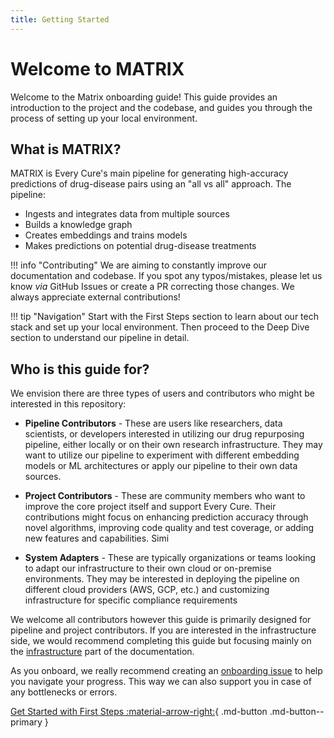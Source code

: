 ```yaml
---
title: Getting Started
---
```


# Welcome to MATRIX

Welcome to the Matrix onboarding guide! This guide provides an introduction to the project and the codebase, and guides you through the process of setting up your local environment.

## What is MATRIX?

MATRIX is Every Cure's main pipeline for generating high-accuracy predictions of drug-disease pairs using an "all vs all" approach. The pipeline:

- Ingests and integrates data from multiple sources
- Builds a knowledge graph
- Creates embeddings and trains models
- Makes predictions on potential drug-disease treatments

!!! info "Contributing"
    We are aiming to constantly improve our documentation and codebase. If you spot any typos/mistakes, please let us know _via_ GitHub Issues or create a PR correcting those changes. We always appreciate external contributions!

!!! tip "Navigation"
    Start with the First Steps section to learn about our tech stack and set up your local environment. Then proceed to the Deep Dive section to understand our pipeline in detail.

## Who is this guide for? 

We envision there are three types of users and contributors who might be interested in this repository:

* **Pipeline Contributors** - These are users like researchers, data scientists, or developers interested in utilizing our drug repurposing pipeline, either locally or on their own research infrastructure. They may want to utilize our pipeline to experiment with different embedding models or ML architectures or apply our pipeline to their own data sources. 

* **Project Contributors** - These are community members who want to improve the core project itself and support Every Cure. Their contributions might focus on enhancing prediction accuracy through novel algorithms, improving code quality and test coverage, or adding new features and capabilities. Simi

* **System Adapters** - These are typically organizations or teams looking to adapt our infrastructure to their own cloud or on-premise environments. They may be interested in deploying the pipeline on different cloud providers (AWS, GCP, etc.) and customizing infrastructure for specific compliance requirements

We welcome all contributors however this guide is primarily designed for pipeline and project contributors. If you are interested in the infrastructure side, we would recommend completing this guide but focusing mainly on the [infrastructure](../infrastructure/index.md) part of the documentation.

As you onboard, we really recommend creating an [onboarding issue](https://github.com/everycure-org/matrix/issues/new?assignees=&labels=onboarding&projects=&template=onboarding.md&title=%3Cfirstname%3E+%3Clastname%3E) to help you navigate your progress. This way we can also support you in case of any bottlenecks or errors.
    

[Get Started with First Steps :material-arrow-right:](./first_steps/){ .md-button .md-button--primary }
     